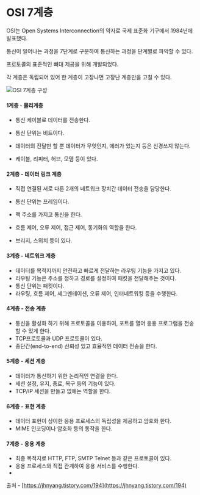 <h1>OSI 7계층</h1>

OSI는 Open Systems Interconnection의 약자로 국제 표준화 기구에서 1984년에 발표했다.

통신이 일어나는 과정을 7단계로 구분하여 통신하는 과정을 단계별로 파악할 수 있다.

프로토콜의 표준적인 뼈대 제공을 위해 개발되었다.

각 계층은 독립되어 있어 한 계층이 고장나면 고장난 계층만을 고칠 수 있다.

![OSI 7계층 구성](C:\Users\Rave\Desktop\1.png)

<h4>1계층 - 물리계층</h4>

- 통신 케이블로 데이터를 전송한다.

- 통신 단위는 비트이다.

- 데이터의 전달만 할 뿐 데이터가 무엇인지, 에러가 있는지 등은 신경쓰지 않는다.

- 케이블, 리피터, 허브, 모뎀 등이 있다.



<h4>2계층 - 데이터 링크 계층</h4>

- 직접 연결된 서로 다른 2개의 네트워크 장치간 데이터 전송을 담당한다.

- 통신 단위는 프레임이다.

- 맥 주소를 가지고 통신을 한다.

- 흐름 제어, 오류 제어, 접근 제어, 동기화의 역할을 한다.

- 브리지, 스위치 등이 있다.



<h4>3계층 - 네트워크 계층</h4>

- 데이터를 목적지까지 안전하고 빠르게 전달하는 라우팅 기능을 가지고 있다.
- 라우팅 기능은 주소를 정하고 경로를 설정하여 패킷을 전달해주는 것이다.
- 통신 단위는 패킷이다.
- 라우팅, 흐름 제어, 세그멘테이션, 오류 제어, 인터네트워킹 등을 수행한다.



<h4>4계층 - 전송 계층</h4>

- 통신을 활성화 하기 위해 프로토콜을 이용하여, 포트를 열어 응용 프로그램을 전송할 수 있게 한다.
- TCP프로토콜과 UDP 프로토콜이 있다.
- 종단간(end-to-end) 신뢰성 있고 효율적인 데이터 전송을 한다.



<h4>5계층 - 세션 계층</h4>

- 데이터가 통신하기 위한 논리적인 연결을 한다.
- 세션 설정, 유지, 종료, 복구 등의 기능이 있다.
- TCP/IP 세션을 만들고 없애는 역할을 한다.



<h4>6계층 - 표현 계층</h4>

- 데이터 표현이 상이한 응용 프로세스의 독립성을 제공하고 암호화 한다.
- MIME 인코딩이나 암호화 등의 동작을 한다.



<h4>7계층 - 응용 계층</h4>

- 최종 목적지로 HTTP, FTP, SMTP Telnet 등과 같은 프로토콜이 있다.
- 응용 프로세스와 직접 관계하여 응용 서비스를 수행한다.
- 

출처 - [https://jhnyang.tistory.com/194](https://jhnyang.tistory.com/194)